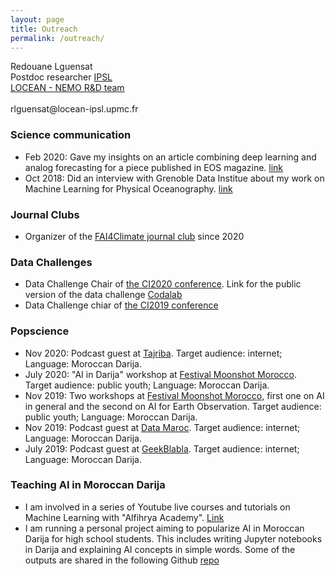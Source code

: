 ```yaml
---
layout: page
title: Outreach
permalink: /outreach/
---
```



<p class="message">
Redouane Lguensat <br>
Postdoc researcher
<a href="https://www.ipsl.fr">IPSL</a> <br>
<a href="https://www.locean-ipsl.upmc.fr/index.php?lang=fr">LOCEAN - NEMO R&D team</a> <br><br>
rlguensat@locean-ipsl.upmc.fr
</p>

### Science communication
 * Feb 2020: Gave my insights on an article combining deep learning and analog forecasting for a piece published in EOS magazine. [link](https://eos.org/articles/combining-ai-and-analog-forecasting-to-predict-extreme-weather)
 * Oct 2018: Did an interview with Grenoble Data Institue about my work on Machine Learning for Physical Oceanography. [link](https://data-institute.univ-grenoble-alpes.fr/research/focus-on/focus-on-redouane-lguensat-and-machine-learning-for-oceanography-766540.htm)

### Journal Clubs
 * Organizer of the [FAI4Climate journal club](https://ai4climate.lip6.fr/category/journal-club/) since 2020 
 
### Data Challenges
 * Data Challenge Chair of [the CI2020 conference](https://ci2020.web.ox.ac.uk/home). Link for the public version of the data challenge [Codalab](https://competitions.codalab.org/competitions/26644)
 * Data Challenge chiar of [the CI2019 conference](https://sites.google.com/view/climateinformatics2019/hackathon?authuser=0)

### Popscience
 * Nov 2020: Podcast guest at [Tajriba](https://www.youtube.com/watch?v=R0lC47zvWFU). Target audience: internet; Language: Moroccan Darija.
 * July 2020: "AI in Darija" workshop at [Festival Moonshot Morocco](http://moonshotmorocco.com). Target audience: public youth; Language: Moroccan Darija.
 * Nov 2019: Two workshops at [Festival Moonshot Morocco](http://moonshotmorocco.com), first one on AI in general and the second on AI for Earth Observation. Target audience: public youth; Language: Moroccan Darija.
 * Nov 2019: Podcast guest at [Data Maroc](https://www.datamaroc.com/data-science/data-maroc-podcast-ep-5/). Target audience: internet; Language: Moroccan Darija.
 * July 2019: Podcast guest at [GeekBlabla](https://geeksblabla.com/blablas/ml-ai). Target audience: internet; Language: Moroccan Darija.

### Teaching AI in Moroccan Darija
 * I am involved in a series of Youtube live courses and tutorials on Machine Learning with "Alfihrya Academy". [Link](https://www.youtube.com/playlist?list=PLXH8lluXIxcyzlE3swQ1AlubfKbr6frcj)
 * I am running a personal project aiming to popularize AI in Moroccan Darija for high school students. This includes writing Jupyter notebooks in Darija and explaining AI concepts in simple words. Some of the outputs are shared in the following Github [repo](https://github.com/redouanelg/AppliedMathsInDarija)

